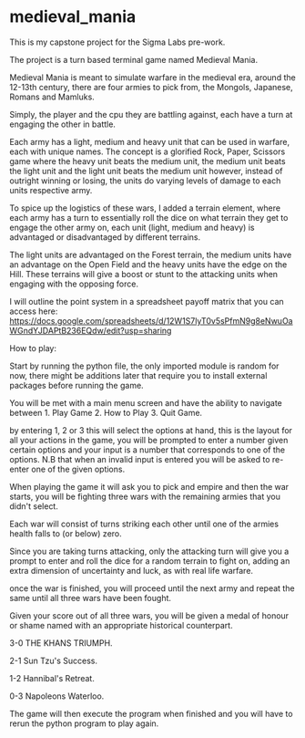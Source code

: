 # medieval_mania

This is my capstone project for the Sigma Labs pre-work.

The project is a turn based terminal game named Medieval Mania.

Medieval Mania is meant to simulate warfare in the medieval era, around the 12-13th century, there are four armies to pick from, the Mongols, Japanese, Romans and Mamluks.

Simply, the player and the cpu they are battling against, each have a turn at engaging the other in battle.

Each army has a light, medium and heavy unit that can be used in warfare, each with unique names. The concept is a glorified Rock, Paper, Scissors game where the heavy unit beats the medium unit, the medium unit beats the light unit and the light unit beats the medium unit however, instead of outright winning or losing, the units do varying levels of damage to each units respective army.

To spice up the logistics of these wars, I added a terrain element, where each army has a turn to essentially roll the dice on what terrain they get to engage the other army on, each unit (light, medium and heavy) is advantaged or disadvantaged by different terrains.

The light units are advantaged on the Forest terrain, the medium units have an advantage on the Open Field and the heavy units have the edge on the Hill. These terrains will give a boost or stunt to the attacking units when engaging with the opposing force.

I will outline the point system in a spreadsheet payoff matrix that you can access here: https://docs.google.com/spreadsheets/d/12W1S7lyT0v5sPfmN9g8eNwuOaWGndYJDAPtB236EQdw/edit?usp=sharing


How to play:

Start by running the python file, the only imported module is random for now, there might be additions later that require you to install external packages before running the game.

You will be met with a main menu screen and have the ability to navigate between 1. Play Game 2. How to Play 3. Quit Game.

by entering 1, 2 or 3 this will select the options at hand, this is the layout for all your actions in the game, you will be prompted to enter a number given certain options and your input is a number that corresponds to one of the options. N.B that when an invalid input is entered you will be asked to re-enter one of the given options.

When playing the game it will ask you to pick and empire and then the war starts, you will be fighting three wars with the remaining armies that you didn't select.

Each war will consist of turns striking each other until one of the armies health falls to (or below) zero.

Since you are taking turns attacking, only the attacking turn will give you a prompt to enter and roll the dice for a random terrain to fight on, adding an extra dimension of uncertainty and luck, as with real life warfare.

once the war is finished, you will proceed until the next army and repeat the same until all three wars have been fought.

Given your score out of all three wars, you will be given a medal of honour or shame named with an appropriate historical counterpart.

3-0 THE KHANS TRIUMPH.

2-1 Sun Tzu's Success.

1-2 Hannibal's Retreat.

0-3 Napoleons Waterloo.

The game will then execute the program when finished and you will have to rerun the python program to play again.